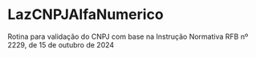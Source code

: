 # LazCNPJAlfaNumerico
Rotina para validação do CNPJ com base na Instrução Normativa RFB nº 2229, de 15 de outubro de 2024
